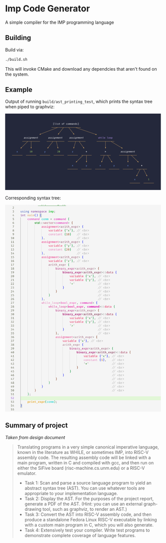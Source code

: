 # Imp Code Generator

A simple compiler for the IMP programming language

## Building

Build via:

```bash
./build.sh
```

This will invoke CMake and download any dependcies that aren't found on the
system.

## Example

Output of running `build/ast_printing_test`, which prints the syntax tree when
piped to graphviz:

![](docs/ast-example-output.png)

Corresponding syntax tree:

![](docs/ast-example.png)

## Summary of project

_Taken from design document_

> Translating programs in a very simple canonical imperative language, known in
> the literature as WHILE, or sometimes IMP, into RISC-V assembly code. The
> resulting assembly code will be linked with a main program, written in C and
> compiled with gcc, and then run on either the SiFive board
> (risc-machine.cs.unm.edu) or a RISC-V emulator.
>
> - Task 1: Scan and parse a source language program to yield an abstract syntax
>   tree (AST). You can use whatever tools are appropriate to your
>   implementation language.
> - Task 2: Display the AST. For the purposes of the project report, generate a
>   PDF of the AST. (Hint: you can use an external graph-drawing tool, such as
>   graphviz, to render an AST.)
> - Task 3: Convert the AST into RISC-V assembly code, and then produce a
>   standalone Fedora Linux RISC-V executable by linking with a custom main
>   program in C, which you will also generate.
> - Task 4: Extensively test your compiler. Write test programs to demonstrate
>   complete coverage of language features.

